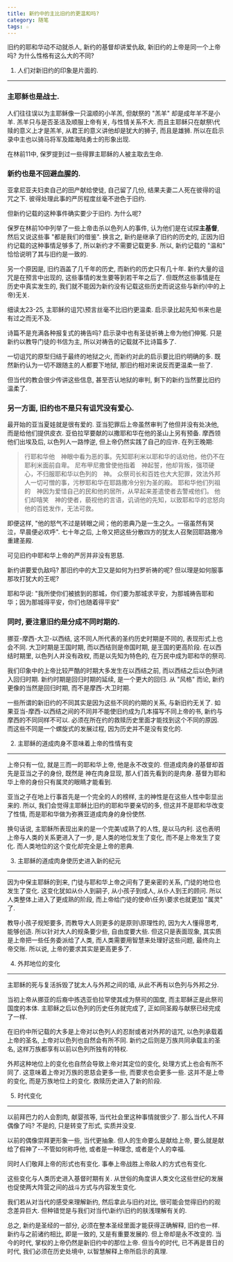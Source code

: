 ```yaml
---
title: 新约中的主比旧约的更温和吗?
category: 随笔
tags: ☆
---
```


旧约的耶和华动不动就杀人, 新约的基督却讲爱仇敌, 新旧约的上帝是同一个上帝吗? 为什么性格有这么大的不同?

1. 人们对新旧约的印象是片面的.
-----------------------------

### 主耶稣也是战士.

人们往往误以为主耶稣像一只温顺的小羊羔, 但献祭的 "羔羊" 却是成年羊不是小羊. 羔羊只与是否圣洁及顺服上帝有关, 与性情关系不大. 而且主耶稣只在献祭\代赎的意义上才是羔羊, 从君王的意义讲他却是犹大的狮子, 而且是雄狮. 所以在启示录中主也以骑马将军及踏海陆勇士的形象出现.

在林前11中, 保罗提到过一些得罪主耶稣的人被主取去生命.

### 新约也是不回避血腥的.

亚拿尼亚夫妇卖自己的田产献给使徒, 自己留了几份, 结果夫妻二人死在彼得的诅咒之下. 彼得处理此事的严厉程度丝毫不逊色于旧约.

但新约记载的这种事件确实要少于旧约. 为什么呢?

保罗在林前10中列举了一些上帝击杀以色列人的事件, 认为他们是在试探**主基督**, 然后又说这些事 "都是我们的借鉴". 换言之, 新约是继承了旧约的历史的, 正因为旧约记载的这种事情足够多了, 所以新约才不需要记载更多. 所以, 新约记载的 "温和" 恰恰说明了其与旧约是一致的.

另一个原因是, 旧约涵盖了几千年的历史, 而新约的历史只有几十年. 新约大量的诅咒是在预言中出现的, 这些事情的发生要等到若干年之后了. 但既然这些事情是在历史中真实发生的, 我们就不能因为新约没有记载这些历史而说这些与新约(中的上帝)无关.

细读太23-25, 主耶稣的诅咒\预言丝毫不比旧约更温柔.
启示录比起先知书来也是有过之而无不及.

诗篇不是充满各种报复式的祷告吗? 启示录中也有圣徒祈祷上帝为他们伸冤. 只是新约以教导门徒的书信为主, 所以对祷告的记载就不比诗篇多了.

一切诅咒的原型归结于最终的地狱之火, 而新约对此的启示要比旧约明确的多. 既然新约认为一切不跟随主的人都要下地狱, 那旧约相对来说反而更温柔一些了.

但当代的教会很少传讲这些信息, 甚至否认地狱的审判, 剩下的新约当然要比旧约温柔了.

### 另一方面, 旧约也不是只有诅咒没有爱心.

最开始的亚当夏娃就是很有爱的. 亚当犯罪后上帝虽然审判了他但并没有处决他, 而是给他们提供皮衣. 亚伯拉罕要献的以撒耶和华在他的圣山上另有预备. 摩西领他们出埃及后, 以色列人一路悖逆, 但上帝仍然实践了自己的应许. 在列王晚期:

> 行耶和华他　神眼中看为恶的事。先知耶利米以耶和华的话劝他，他仍不在耶利米面前自卑。
尼布甲尼撒曾使他指着　神起誓，他却背叛，强项硬心，不归服耶和华以色列的　神。
众祭司长和百姓也大大犯罪，效法外邦人一切可憎的事，污秽耶和华在耶路撒冷分别为圣的殿。
耶和华他们列祖的　神因为爱惜自己的民和他的居所，从早起来差遣使者去警戒他们。
他们却嘻笑　神的使者，藐视他的言语，讥诮他的先知，以致耶和华的忿怒向他的百姓发作，无法可救。

即便这样, "他的怒气不过是转眼之间；他的恩典乃是一生之久。一宿虽然有哭泣，早晨便必欢呼". 七十年之后, 上帝又把这些分散四方的犹太人召聚回耶路撒冷重建圣殿.

可见旧约中耶和华上帝的严厉并非没有恩慈.

新约讲要爱仇敌吗? 那旧约中的大卫又是如何为扫罗祈祷的呢? 但以理是如何服事那攻打犹大的王呢?

耶和华说: "我所使你们被掳到的那城，你们要为那城求平安，为那城祷告耶和华；因为那城得平安，你们也随着得平安"

### 同时, 要注意旧约是分成不同时期的.

挪亚-摩西-大卫-以西结, 这不同人所代表的圣约历史时期是不同的, 表现形式上也会不同. 大卫时期是王国时期,  而以西结则是帝国时期, 是王国的更高阶段. 在以西结时期里, 以色列人并没有政权, 而是以先知为特色的, 在万民中成为耶和华的祭司.

我们印象中的上帝比较严酷的时期大多发生在以西结之前, 而以西结之后以色列进入回归时期. 新约时期是回归时期的延续, 是一个更大的回归. 从 "风格" 而论, 新约更像的当然是回归时期, 而不是摩西-大卫时期.

一些所谓的新旧约的不同其实是因为这些不同的约期的关系, 与新旧约无关了. 如果亚当-摩西-以西结之间的不同并不能使旧约成为几本描写不同上帝的书, 新约与摩西的不同同样不可以. 必须在所在约的救赎历史里面才能找到这个不同的原因. 而这些不同是一个螺旋式的发展过程, 因为历史并不是没有变化的.

2. 主耶稣的道成肉身不意味着上帝的性情有变
-----------------------------------------

上帝只有一位, 就是三而一的耶和华上帝, 他是永不改变的. 但道成肉身的基督却首先是亚当之子的身份, 既然是 神在肉身显现, 那人们首先看到的是肉身. 基督为耶和华上帝的身份只有属灵的眼睛才能看到.

亚当之子在地上行事首先是一个完全的人的榜样, 主的神性是在这些人性中彰显出来的. 所以, 我们会觉得主耶稣比旧约的耶和华要亲切的多, 但这并不是耶和华改变了性情, 而是耶和华做为弥赛亚道成肉身的身份使然.

换句话说, 主耶稣所表现出来的是一个完美\成熟了的人性, 是以马内利. 这也表明上帝与人类的关系更进入了一步, 是人类的地位发生了变化, 而不是上帝发生了变化. 而人类地位的这个变化却完全是上帝的恩典.

3. 主耶稣的道成肉身使历史进入新的纪元
--------------------------------

因为中保主耶稣的到来, 门徒与耶和华上帝之间有了更亲密的关系, 门徒的地位也发生了变化. 这变化犹如从仆人到嗣子, 从小孩子到成人, 从仆人到王的顾问. 所以人类整体上进入了更成熟的阶段, 而上帝给门徒的使命\任务\要求也就更加 "属灵" 了.

教导小孩子规矩要多, 而教导大人则更多的是原则\原理性的, 因为大人懂得思考, 能够创造. 所以针对大人的规条要少些, 自由度要大些. 但这只是表面现象, 其实质是上帝把一些任务委派给了人类, 而人类需要用智慧来处理好这些问题, 最终向上帝交账. 所以说, 上帝的要求其实是更高更多了.

4. 外邦地位的变化
----------------------------

主耶稣的死与复活拆毁了犹太人与外邦之间的墙, 从此不再有以色列与外邦之分.

当初上帝从挪亚的后裔中拣选亚伯拉罕使其成为祭司的国度, 而主耶稣正是此祭司国度的本体. 主耶稣之后以色列的历史任务就完成了, 正如同圣殿与献祭已经完成了一样.

在旧约中所记载的大多是上帝对以色列人的忍耐或者对外邦的诅咒, 以色列承载着上帝的圣名, 上帝对以色列也自然会有所不同. 新约之后则是万族共同承载主的圣名, 这样万族都享有以前以色列所独有的特权.

外邦这种地位上的变化也自然会导致上帝对其定位的变化, 处理方式上也会有所不同了. 这意味着上帝对万族的恩慈会更多一些, 而要求也会更多一些. 这并不是上帝的变化, 而是万族地位上的变化. 救赎历史进入了新的阶段.


5. 时代变化
------------------------

以前拜巴力的人会割肉, 献婴孩等, 当代社会里这种事情就很少了. 那么当代人不拜偶像了吗? 不是的, 只是转变了形式, 实质并没变.

以前的偶像崇拜更形象一些, 当代更抽象. 但人的生命要么是献给上帝, 要么就是献给了假神了--不管如何称呼他, 或者是一种理念, 或者是个人的幸福.

同时人们敬拜上帝的形式也有变化. 事奉上帝战胜上帝敌人的方式也有变化.

这些变化与人类历史进入基督时期有关. 从世俗的角度讲人类文化这些世纪的发展也促使两大阵营之间的战斗方式与内容发生变化.

我们若从对当代的感受来理解新约, 然后拿此与旧约对比, 很可能会觉得旧约的观念差异巨大. 但种错觉是与我们对当代\新约\旧约的肤浅理解有关的.

总之, 新约是圣经的一部分, 必须在整本圣经里面才能获得正确解释, 旧约也一样. 新约与之前诸约相比, 即是一致的, 又是有重要发展的. 但上帝却是永不改变的. 当今的时代, 掌权的上帝仍然是新旧约中的那位上帝. 但当今的时代, 已不再是昔日的时代, 我们必须在历史处境中, 以智慧解释上帝所启示的真理.

